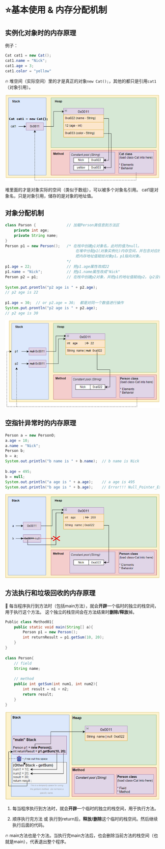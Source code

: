 # ⭐基本使用 & 内存分配机制

## 实例化对象时的内存原理

例子：

```java
Cat cat1 = new Cat();
cat1.name = "Nick"; 
cat1.age = 3;
cat1.color = "yellow"
```

🔥 堆空间（实际空间）里的才是真正的对象`new Cat();`，其他的都只是引用`cat1`（对象引用）。

![1](image/1.png)

堆里面的才是对象实际的空间（类似于数组），可以被多个对象名引用。
cat1是对象名，只是对象引用，储存的是对象的地址值。

## 对象分配机制

```java
class Parson {				// 加载Person类信息到方法区
    private int age;
    private String name;
}
Person p1 = new Person();	/* 在栈中创建p1对象名，此时的值为null。
								在堆中分配p1(对象实例化)内存空间，并包含对应的Person属性。此时属性值是默认值。
								把内存地址值赋给对象p1。p1指向对象。
							*/
p1.age = 22;				// 把p1.age属性改成22
p1.name = "Nick";			// 把p1.name属性改成"Nick"
Person p2 = p1;				// 在栈中创建p2对象，并把p1的地址值赋给p2。（p2没有创建新的内存空间，它的地址值是p1)

System.put.prontln("p2 age is " + p2.age);
// p2 age is 22

p1.age = 30;  // or p2.age = 30;  都是对同一个数值进行操作
System.put.prontln("p2 age is " + p2.age);
// p2 age is 30
```

![2](image/2.png)

## 空指针异常时的内存原理

```java
Person a = new PersonO;
a.age = 10;
a.name = "Nick";
Person b;
b = a;
System.out.println("b name is " + b.name);	// b name is Nick

b.age = 495;
b = null;	
System.out.println("a age is " + a.age);	// a age is 495
System.out.println("b age is " + b.age);	// Error!!! Null_Pointer_Exception, 编译通过，但会出现异常。
```

![image4](image/3.png)



## 方法执行和垃圾回收的内存原理

📌 每当程序执行到方法时（包括main方法），就会**开辟**一个临时的独立的栈空间，用于执行这个方法。
这个独立的栈空间会在方法结束时**删除/释放**掉。

```java
Public class Method01{
	public static void main(String[] a){
		Person p1 = new Person();
		int returnResult = p1.getSum(10, 20);  
	}
}

class Person{
	// field
	String name;

	// method
	public int getSum(int num1, int num2){
		int result = n1 + n2;
		return result;
	}
}
```

![4](image/4.png)
1. 每当程序执行到方法时，就会**开辟**一个临时的独立的栈空间，用于执行方法。

2. 顺序执行完方法 或 执行到return后，**释放/删除**这个临时的栈空间。然后继续执行后面的代码。


🔥 main方法也是个方法。当执行完main方法后，也会删除当前方法的栈空间（也就是main），代表退出整个程序。